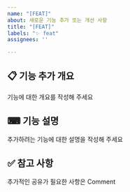 ```yaml
---
name: "[FEAT]"
about: 새로운 기능 추가 또는 개선 사항
title: "[FEAT]"
labels: "✨ feat"
assignees: ''

---
```


## 📋 기능 추가 개요

기능에 대한 개요를 작성해 주세요

## ⌨ 기능 설명

추가하려는 기능에 대한 설명을 작성해 주세요

## ✅ 참고 사항

추가적인 공유가 필요한 사항은 Comment
